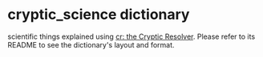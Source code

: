 # cryptic_science dictionary

scientific things explained using [cr: the Cryptic Resolver](https://github.com/cryptic-resolver/cr.rb). Please refer to its README to see the dictionary's layout and format.

<br>
